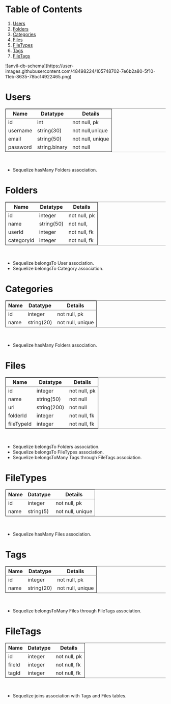 # Table of Contents

1.  [Users](#org6d25b1a)
2.  [Folders](#org23e88de)
3.  [Categories](#org90e5a87)
4.  [Files](#orgdc7c037)
5.  [FileTypes](#org450604c)
6.  [Tags](#orgbbe7290)
7.  [FileTags](#orgf59298c)

<p>![anvil-db-schema](https://user-images.githubusercontent.com/48498224/105748702-7e6b2a80-5f10-11eb-8635-78bc14922465.png)</p>


<a id="org6d25b1a"></a>

# Users

<table border="2" cellspacing="0" cellpadding="6" rules="groups" frame="hsides">

<colgroup>
<col  class="org-left" />

<col  class="org-left" />

<col  class="org-left" />
</colgroup>
<thead>
<tr>
<th scope="col" class="org-left">Name</th>
<th scope="col" class="org-left">Datatype</th>
<th scope="col" class="org-left">Details</th>
</tr>
</thead>

<tbody>
<tr>
<td class="org-left">id</td>
<td class="org-left">int</td>
<td class="org-left">not null, pk</td>
</tr>

<tr>
<td class="org-left">username</td>
<td class="org-left">string(30)</td>
<td class="org-left">not null,unique</td>
</tr>

<tr>
<td class="org-left">email</td>
<td class="org-left">string(50)</td>
<td class="org-left">not null, unique</td>
</tr>

<tr>
<td class="org-left">password</td>
<td class="org-left">string.binary</td>
<td class="org-left">not null</td>
</tr>
</tbody>
</table>

<br />

- Sequelize hasMany Folders association.

<a id="org23e88de"></a>

# Folders

<table border="2" cellspacing="0" cellpadding="6" rules="groups" frame="hsides">

<colgroup>
<col  class="org-left" />

<col  class="org-left" />

<col  class="org-left" />
</colgroup>
<thead>
<tr>
<th scope="col" class="org-left">Name</th>
<th scope="col" class="org-left">Datatype</th>
<th scope="col" class="org-left">Details</th>
</tr>
</thead>

<tbody>
<tr>
<td class="org-left">id</td>
<td class="org-left">integer</td>
<td class="org-left">not null, pk</td>
</tr>

<tr>
<td class="org-left">name</td>
<td class="org-left">string(50)</td>
<td class="org-left">not null,</td>
</tr>

<tr>
<td class="org-left">userId</td>
<td class="org-left">integer</td>
<td class="org-left">not null, fk</td>
</tr>

<tr>
<td class="org-left">categoryId</td>
<td class="org-left">integer</td>
<td class="org-left">not null, fk</td>
</tr>
</tbody>
</table>

<br />

- Sequelize belongsTo User association.
- Sequelize belongsTo Category association.

<a id="org90e5a87"></a>

# Categories

<table border="2" cellspacing="0" cellpadding="6" rules="groups" frame="hsides">

<colgroup>
<col  class="org-left" />

<col  class="org-left" />

<col  class="org-left" />
</colgroup>
<thead>
<tr>
<th scope="col" class="org-left">Name</th>
<th scope="col" class="org-left">Datatype</th>
<th scope="col" class="org-left">Details</th>
</tr>
</thead>

<tbody>
<tr>
<td class="org-left">id</td>
<td class="org-left">integer</td>
<td class="org-left">not null, pk</td>
</tr>

<tr>
<td class="org-left">name</td>
<td class="org-left">string(20)</td>
<td class="org-left">not null, unique</td>
</tr>
</tbody>
</table>

<br />

- Sequelize hasMany Folders association.

<a id="orgdc7c037"></a>

# Files

<table border="2" cellspacing="0" cellpadding="6" rules="groups" frame="hsides">

<colgroup>
<col  class="org-left" />

<col  class="org-left" />

<col  class="org-left" />
</colgroup>
<thead>
<tr>
<th scope="col" class="org-left">Name</th>
<th scope="col" class="org-left">Datatype</th>
<th scope="col" class="org-left">Details</th>
</tr>
</thead>

<tbody>
<tr>
<td class="org-left">id</td>
<td class="org-left">integer</td>
<td class="org-left">not null, pk</td>
</tr>

<tr>
<td class="org-left">name</td>
<td class="org-left">string(50)</td>
<td class="org-left">not null</td>
</tr>

<tr>
<td class="org-left">url</td>
<td class="org-left">string(200)</td>
<td class="org-left">not null</td>
</tr>

<tr>
<td class="org-left">folderId</td>
<td class="org-left">integer</td>
<td class="org-left">not null, fk</td>
</tr>

<tr>
<td class="org-left">fileTypeId</td>
<td class="org-left">integer</td>
<td class="org-left">not null, fk</td>
</tr>
</tbody>
</table>

<br />

- Sequelize belongsTo Folders association.
- Sequelize belongsTo FileTypes association.
- Sequelize belongsToMany Tags through FileTags association.

# FileTypes

<table border="2" cellspacing="0" cellpadding="6" rules="groups" frame="hsides">

<colgroup>
<col  class="org-left" />

<col  class="org-left" />

<col  class="org-left" />
</colgroup>
<thead>
<tr>
<th scope="col" class="org-left">Name</th>
<th scope="col" class="org-left">Datatype</th>
<th scope="col" class="org-left">Details</th>
</tr>
</thead>

<tbody>
<tr>
<td class="org-left">id</td>
<td class="org-left">integer</td>
<td class="org-left">not null, pk</td>
</tr>

<tr>
<td class="org-left">name</td>
<td class="org-left">string(5)</td>
<td class="org-left">not null, unique</td>
</tr>
</tbody>
</table>

<br />

- Sequelize hasMany Files association.

<a id="orgbbe7290"></a>

# Tags

<table border="2" cellspacing="0" cellpadding="6" rules="groups" frame="hsides">

<colgroup>
<col  class="org-left" />

<col  class="org-left" />

<col  class="org-left" />
</colgroup>
<thead>
<tr>
<th scope="col" class="org-left">Name</th>
<th scope="col" class="org-left">Datatype</th>
<th scope="col" class="org-left">Details</th>
</tr>
</thead>

<tbody>
<tr>
<td class="org-left">id</td>
<td class="org-left">integer</td>
<td class="org-left">not null, pk</td>
</tr>

<tr>
<td class="org-left">name</td>
<td class="org-left">string(20)</td>
<td class="org-left">not null, unique</td>
</tr>
</tbody>
</table>

<br />

- Sequelize belongsToMany Files through FileTags association.

<a id="orgf59298c"></a>

# FileTags

<table border="2" cellspacing="0" cellpadding="6" rules="groups" frame="hsides">

<colgroup>
<col  class="org-left" />

<col  class="org-left" />

<col  class="org-left" />
</colgroup>
<thead>
<tr>
<th scope="col" class="org-left">Name</th>
<th scope="col" class="org-left">Datatype</th>
<th scope="col" class="org-left">Details</th>
</tr>
</thead>

<tbody>
<tr>
<td class="org-left">id</td>
<td class="org-left">integer</td>
<td class="org-left">not null, pk</td>
</tr>

<tr>
<td class="org-left">fileId</td>
<td class="org-left">integer</td>
<td class="org-left">not null, fk</td>
</tr>

<tr>
<td class="org-left">tagId</td>
<td class="org-left">integer</td>
<td class="org-left">not null, fk</td>
</tr>
</tbody>
</table>

<br />

- Sequelize joins association with Tags and Files tables.
